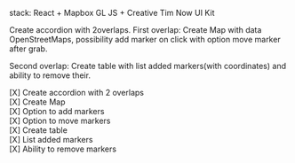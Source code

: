 stack:
React + Mapbox GL JS + Creative Tim Now UI Kit

Create accordion with 2overlaps.
First overlap:
Create Map with data OpenStreetMaps, possibility add marker on click with option move marker after grab.

Second overlap:
Create table with list added markers(with coordinates) and ability to remove their.


[X] Create accordion with 2 overlaps </br>
[X] Create Map  </br>
[X] Option to add markers  </br>
[X] Option to move markers  </br>
[X] Create table  </br>
[X] List added markers  </br>
[X] Ability to remove markers   </br>
